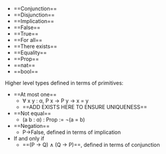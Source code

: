 - ==Conjunction==
- ==Disjunction==
- ==Implication==
- ==False==
- ==True==
- ==For all==
- ==There exists==
- ==Equality==
- ==Prop==
- ==nat== 
- ==bool==

Higher level types defined in terms of primitives:
- ==At most one==
	- ∀ x y : α, P x → P y → x = y
	- ==ADD EXISTS HERE TO ENSURE UNIQUENESS==
- ==Not equal==
	- (a b : α) : Prop := ¬(a = b)
- ==Negation==
	- P->False, defined in terms of implication
- If and only if
	- ==(P → Q) ∧ (Q → P)==, defined in terms of conjunction